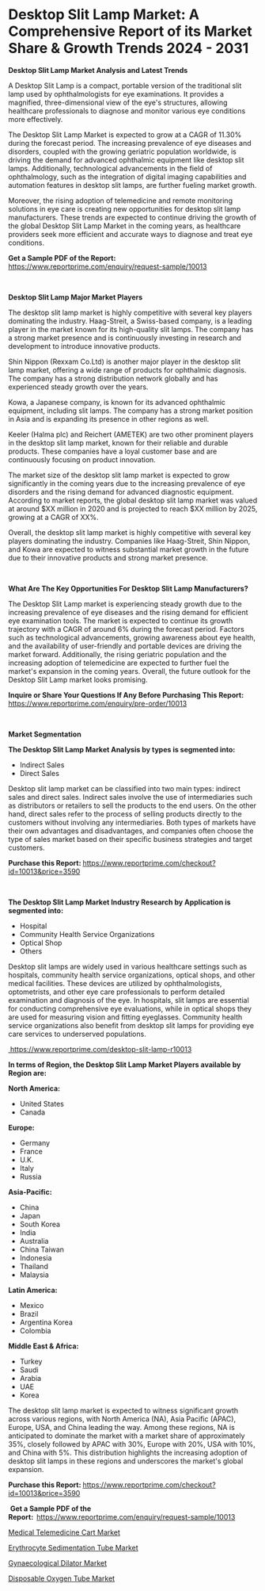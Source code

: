<p><h1>Desktop Slit Lamp Market: A Comprehensive Report of its Market Share & Growth Trends 2024 - 2031</h1></p><p><strong>Desktop Slit Lamp Market Analysis and Latest Trends</strong></p>
<p><p>A Desktop Slit Lamp is a compact, portable version of the traditional slit lamp used by ophthalmologists for eye examinations. It provides a magnified, three-dimensional view of the eye's structures, allowing healthcare professionals to diagnose and monitor various eye conditions more effectively.</p><p>The Desktop Slit Lamp Market is expected to grow at a CAGR of 11.30% during the forecast period. The increasing prevalence of eye diseases and disorders, coupled with the growing geriatric population worldwide, is driving the demand for advanced ophthalmic equipment like desktop slit lamps. Additionally, technological advancements in the field of ophthalmology, such as the integration of digital imaging capabilities and automation features in desktop slit lamps, are further fueling market growth.</p><p>Moreover, the rising adoption of telemedicine and remote monitoring solutions in eye care is creating new opportunities for desktop slit lamp manufacturers. These trends are expected to continue driving the growth of the global Desktop Slit Lamp Market in the coming years, as healthcare providers seek more efficient and accurate ways to diagnose and treat eye conditions.</p></p>
<p><strong>Get a Sample PDF of the Report:&nbsp;</strong> <a href="https://www.reportprime.com/enquiry/request-sample/10013">https://www.reportprime.com/enquiry/request-sample/10013</a></p>
<p>&nbsp;</p>
<p><strong>Desktop Slit Lamp Major Market Players</strong></p>
<p><p>The desktop slit lamp market is highly competitive with several key players dominating the industry. Haag-Streit, a Swiss-based company, is a leading player in the market known for its high-quality slit lamps. The company has a strong market presence and is continuously investing in research and development to introduce innovative products.</p><p>Shin Nippon (Rexxam Co.Ltd) is another major player in the desktop slit lamp market, offering a wide range of products for ophthalmic diagnosis. The company has a strong distribution network globally and has experienced steady growth over the years.</p><p>Kowa, a Japanese company, is known for its advanced ophthalmic equipment, including slit lamps. The company has a strong market position in Asia and is expanding its presence in other regions as well.</p><p>Keeler (Halma plc) and Reichert (AMETEK) are two other prominent players in the desktop slit lamp market, known for their reliable and durable products. These companies have a loyal customer base and are continuously focusing on product innovation.</p><p>The market size of the desktop slit lamp market is expected to grow significantly in the coming years due to the increasing prevalence of eye disorders and the rising demand for advanced diagnostic equipment. According to market reports, the global desktop slit lamp market was valued at around $XX million in 2020 and is projected to reach $XX million by 2025, growing at a CAGR of XX%.</p><p>Overall, the desktop slit lamp market is highly competitive with several key players dominating the industry. Companies like Haag-Streit, Shin Nippon, and Kowa are expected to witness substantial market growth in the future due to their innovative products and strong market presence.</p></p>
<p>&nbsp;</p>
<p><strong>What Are The Key Opportunities For Desktop Slit Lamp Manufacturers?</strong></p>
<p><p>The Desktop Slit Lamp market is experiencing steady growth due to the increasing prevalence of eye diseases and the rising demand for efficient eye examination tools. The market is expected to continue its growth trajectory with a CAGR of around 6% during the forecast period. Factors such as technological advancements, growing awareness about eye health, and the availability of user-friendly and portable devices are driving the market forward. Additionally, the rising geriatric population and the increasing adoption of telemedicine are expected to further fuel the market's expansion in the coming years. Overall, the future outlook for the Desktop Slit Lamp market looks promising.</p></p>
<p><strong>Inquire or Share Your Questions If Any Before Purchasing This Report:</strong> <a href="https://www.reportprime.com/enquiry/pre-order/10013">https://www.reportprime.com/enquiry/pre-order/10013</a></p>
<p>&nbsp;</p>
<p><strong>Market Segmentation</strong></p>
<p><strong>The Desktop Slit Lamp Market Analysis by types is segmented into:</strong></p>
<p><ul><li>Indirect Sales</li><li>Direct Sales</li></ul></p>
<p><p>Desktop slit lamp market can be classified into two main types: indirect sales and direct sales. Indirect sales involve the use of intermediaries such as distributors or retailers to sell the products to the end users. On the other hand, direct sales refer to the process of selling products directly to the customers without involving any intermediaries. Both types of markets have their own advantages and disadvantages, and companies often choose the type of sales market based on their specific business strategies and target customers.</p></p>
<p><strong>Purchase this Report:&nbsp;</strong><a href="https://www.reportprime.com/checkout?id=10013&price=3590">https://www.reportprime.com/checkout?id=10013&price=3590</a></p>
<p>&nbsp;</p>
<p><strong>The Desktop Slit Lamp Market Industry Research by Application is segmented into:</strong></p>
<p><ul><li>Hospital</li><li>Community Health Service Organizations</li><li>Optical Shop</li><li>Others</li></ul></p>
<p><p>Desktop slit lamps are widely used in various healthcare settings such as hospitals, community health service organizations, optical shops, and other medical facilities. These devices are utilized by ophthalmologists, optometrists, and other eye care professionals to perform detailed examination and diagnosis of the eye. In hospitals, slit lamps are essential for conducting comprehensive eye evaluations, while in optical shops they are used for measuring vision and fitting eyeglasses. Community health service organizations also benefit from desktop slit lamps for providing eye care services to underserved populations.</p></p>
<p><a href="https://www.reportprime.com/desktop-slit-lamp-r10013">&nbsp;https://www.reportprime.com/desktop-slit-lamp-r10013</a></p>
<p><strong>In terms of Region, the Desktop Slit Lamp Market Players available by Region are:</strong></p>
<p>
    <p> <strong> North America: </strong>
        <ul>
            <li>United States</li>
            <li>Canada</li>
        </ul>
        </p> 
    <p> <strong> Europe: </strong>
        <ul>
            <li>Germany</li>
            <li>France</li>
            <li>U.K.</li>
            <li>Italy</li>
            <li>Russia</li>
        </ul>
        </p> 
    <p> <strong> Asia-Pacific: </strong>
        <ul>
            <li>China</li>
            <li>Japan</li>
            <li>South Korea</li>
            <li>India</li>
            <li>Australia</li>
            <li>China Taiwan</li>
            <li>Indonesia</li>
            <li>Thailand</li>
            <li>Malaysia</li>
        </ul>
        </p> 
    <p> <strong> Latin America: </strong>
        <ul>
            <li>Mexico</li>
            <li>Brazil</li>
            <li>Argentina Korea</li>
            <li>Colombia</li>
        </ul>
        </p> 
    <p> <strong> Middle East & Africa: </strong>
        <ul>
            <li>Turkey</li>
            <li>Saudi</li>
            <li>Arabia</li>
            <li>UAE</li>
            <li>Korea</li>
        </ul>
    </p>
    </p>
<p><p>The desktop slit lamp market is expected to witness significant growth across various regions, with North America (NA), Asia Pacific (APAC), Europe, USA, and China leading the way. Among these regions, NA is anticipated to dominate the market with a market share of approximately 35%, closely followed by APAC with 30%, Europe with 20%, USA with 10%, and China with 5%. This distribution highlights the increasing adoption of desktop slit lamps in these regions and underscores the market's global expansion.</p></p>
<p><strong>Purchase this Report: </strong><a href="https://www.reportprime.com/checkout?id=10013&price=3590">https://www.reportprime.com/checkout?id=10013&price=3590</a></p>
<p>&nbsp;<strong>Get a Sample PDF of the Report:&nbsp;&nbsp;</strong><a href="https://www.reportprime.com/enquiry/request-sample/10013">https://www.reportprime.com/enquiry/request-sample/10013</a></p>
<p><strong></strong></p>
<p><p><a href="https://github.com/michealerrygz/Market-Research-Report-List-1/blob/main/medical-telemedicine-cart-market.md">Medical Telemedicine Cart Market</a></p><p><a href="https://github.com/abigailsutherland7889/Market-Research-Report-List-1/blob/main/erythrocyte-sedimentation-tube-market.md">Erythrocyte Sedimentation Tube Market</a></p><p><a href="https://medium.com/@kirstencharrison82024/exploring-gynaecological-dilator-market-dynamics-revenue-analysis-and-growth-projections-in-the-721f54fb9dc1">Gynaecological Dilator Market</a></p><p><a href="https://medium.com/@calekuhlman/exploring-disposable-oxygen-tube-market-dynamics-global-trends-and-future-growth-prospects-2024-2b6c1e3c04d8">Disposable Oxygen Tube Market</a></p></p>